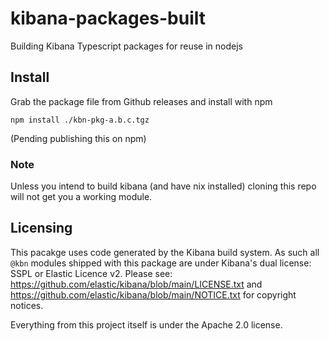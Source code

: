 # kibana-packages-built

Building Kibana Typescript packages for reuse in nodejs



## Install

Grab the package file from Github releases and install with npm

```
npm install ./kbn-pkg-a.b.c.tgz
```

(Pending publishing this on npm)

### Note

Unless you intend to build kibana (and have nix installed) cloning this repo will not get you a working
module.

## Licensing

This pacakge uses code generated by the Kibana build system. As such all `@kbn` modules shipped
with this package are under Kibana's dual license: SSPL or Elastic Licence v2.
Please see: https://github.com/elastic/kibana/blob/main/LICENSE.txt
and https://github.com/elastic/kibana/blob/main/NOTICE.txt for copyright notices.

Everything from this project itself is under the Apache 2.0 license.

